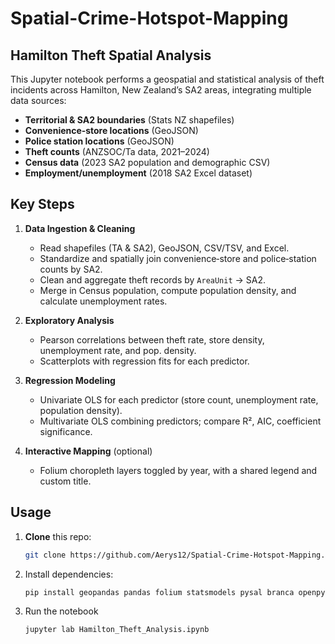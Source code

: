 # Spatial-Crime-Hotspot-Mapping
## Hamilton Theft Spatial Analysis
This Jupyter notebook performs a geospatial and statistical analysis of theft incidents across Hamilton, New Zealand’s SA2 areas, integrating multiple data sources:

- **Territorial & SA2 boundaries** (Stats NZ shapefiles)  
- **Convenience‐store locations** (GeoJSON)  
- **Police station locations** (GeoJSON)  
- **Theft counts** (ANZSOC/Ta data, 2021–2024)  
- **Census data** (2023 SA2 population and demographic CSV)  
- **Employment/unemployment** (2018 SA2 Excel dataset)

## Key Steps

1. **Data Ingestion & Cleaning**  
   - Read shapefiles (TA & SA2), GeoJSON, CSV/TSV, and Excel.  
   - Standardize and spatially join convenience‐store and police‐station counts by SA2.  
   - Clean and aggregate theft records by `AreaUnit` → SA2.  
   - Merge in Census population, compute population density, and calculate unemployment rates.

2. **Exploratory Analysis**  
   - Pearson correlations between theft rate, store density, unemployment rate, and pop. density.  
   - Scatterplots with regression fits for each predictor.

3. **Regression Modeling**  
   - Univariate OLS for each predictor (store count, unemployment rate, population density).  
   - Multivariate OLS combining predictors; compare R², AIC, coefficient significance.

4. **Interactive Mapping** (optional)  
   - Folium choropleth layers toggled by year, with a shared legend and custom title.

## Usage

1. **Clone** this repo:  
   ```bash
   git clone https://github.com/Aerys12/Spatial-Crime-Hotspot-Mapping.git
2. Install dependencies:
   ```bash
   pip install geopandas pandas folium statsmodels pysal branca openpyxl seaborn
3. Run the notebook
   ```bash
   jupyter lab Hamilton_Theft_Analysis.ipynb

